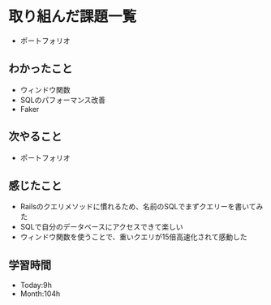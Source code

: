 # 取り組んだ課題一覧
- ポートフォリオ
## わかったこと
- ウィンドウ関数
- SQLのパフォーマンス改善
- Faker
## 次やること
- ポートフォリオ
## 感じたこと
- Railsのクエリメソッドに慣れるため、名前のSQLでまずクエリーを書いてみた
- SQLで自分のデータベースにアクセスできて楽しい
- ウィンドウ関数を使うことで、重いクエリが15倍高速化されて感動した
## 学習時間
- Today:9h
- Month:104h
